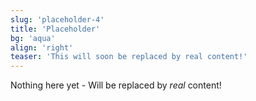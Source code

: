 ```yaml
---
slug: 'placeholder-4'
title: 'Placeholder'
bg: 'aqua'
align: 'right'
teaser: 'This will soon be replaced by real content!'
---
```


Nothing here yet - Will be replaced by *real* content!